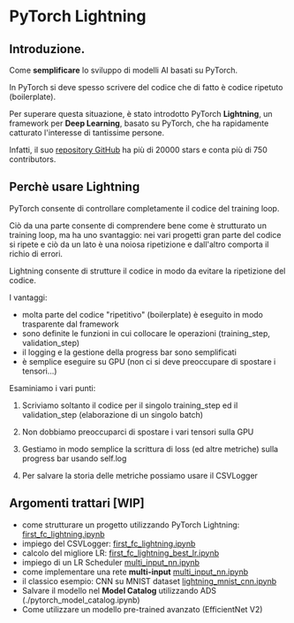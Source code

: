 # PyTorch Lightning

## Introduzione.

Come **semplificare** lo sviluppo di modelli AI basati su PyTorch.

In PyTorch si deve spesso scrivere del codice che di fatto è codice ripetuto (boilerplate).

Per superare questa situazione, è stato introdotto PyTorch **Lightning**, un framework per **Deep Learning**, basato su PyTorch, che ha rapidamente catturato l'interesse di tantissime persone. 

Infatti, il suo [repository GitHub](https://github.com/Lightning-AI/lightning) ha più di 20000 stars e conta più di 750 contributors.

## Perchè usare Lightning

PyTorch consente di controllare completamente il codice del training loop. 

Ciò da una parte consente di comprendere bene come è strutturato un training loop, ma ha uno svantaggio: nei vari progetti gran parte del codice si ripete e ciò da un lato è una noiosa ripetizione e dall'altro comporta il richio di errori.

Lightning consente di strutture il codice in modo da evitare la ripetizione del codice.

I vantaggi:
* molta parte del codice "ripetitivo" (boilerplate) è eseguito in modo trasparente dal framework
* sono definite le funzioni in cui collocare le operazioni (training_step, validation_step)
* il logging e la gestione della progress bar sono semplificati
* è semplice eseguire su GPU (non ci si deve preoccupare di spostare i tensori...)

Esaminiamo i vari punti:

1. Scriviamo soltanto il codice per il singolo training_step ed il validation_step (elaborazione di un singolo batch)

2. Non dobbiamo preoccuparci di spostare i vari tensori sulla GPU

3. Gestiamo in modo semplice la scrittura di loss (ed altre metriche) sulla progress bar usando self.log

4. Per salvare la storia delle metriche possiamo usare il CSVLogger


## Argomenti trattari [WIP]
* come strutturare un progetto utilizzando PyTorch Lightning: [first_fc_lightning.ipynb](./first_fc_lightning.ipynb)
* impiego del CSVLogger: [first_fc_lightning.ipynb](./first_fc_lightning.ipynb) 
* calcolo del migliore LR: [first_fc_lightning_best_lr.ipynb](./first_fc_lightning_best_lr.ipynb)
* impiego di un LR Scheduler [multi_input_nn.ipynb](./multi_input_nn.ipynb)
* come implementare una rete **multi-input** [multi_input_nn.ipynb](./multi_input_nn.ipynb)
* il classico esempio: CNN su MNIST dataset [lightning_mnist_cnn.ipynb](./lightning_mnist_cnn.ipynb)
* Salvare il modello nel **Model Catalog** utilizzando ADS (./pytorch_model_catalog.ipynb)
* Come utilizzare un modello pre-trained avanzato (EfficientNet V2)








